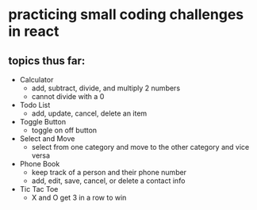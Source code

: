 # practicing small coding challenges in react    

## topics thus far:


* Calculator
    * add, subtract, divide, and multiply 2 numbers
    * cannot divide with a 0
* Todo List
    * add, update, cancel, delete an item
* Toggle Button
    * toggle on off button
* Select and Move
    * select from one category and move to the other category and vice versa
* Phone Book
    * keep track of a person and their phone number
    * add, edit, save, cancel, or delete a contact info
* Tic Tac Toe
    * X and O get 3 in a row to win